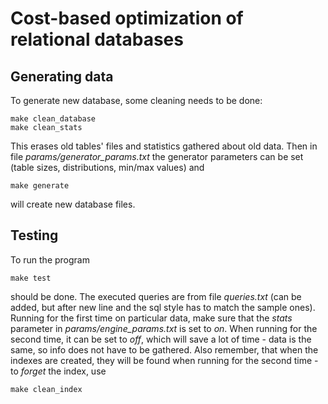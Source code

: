 # Cost-based optimization of relational databases

## Generating data
To generate new database, some cleaning needs to be done:
```
make clean_database
make clean_stats
``` 
This erases old tables' files and statistics gathered about old data. Then in file *params/generator_params.txt* the generator parameters can be set (table sizes, distributions, min/max values) and 
```
make generate
```
will create new database files.

## Testing
To run the program
```
make test
```
should be done. The executed queries are from file *queries.txt* (can be added, but after new line and the sql style has to match the sample ones). 
Running for the first time on particular data, make sure that the *stats* parameter in *params/engine_params.txt* is set to *on*. When running for the second time, it can be set to *off*, which will save a lot of time - data is the same, so info does not have to be gathered.
Also remember, that when the indexes are created, they will be found when running for the second time - to *forget* the index, use
```
make clean_index
```
